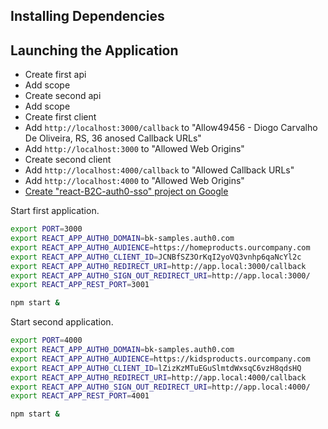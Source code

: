 ## Installing Dependencies

## Launching the Application

- Create first api
- Add scope
- Create second api
- Add scope
- Create first client
- Add `http://localhost:3000/callback` to "Allow49456 - Diogo Carvalho De Oliveira, RS, 36 anosed Callback URLs"
- Add `http://localhost:3000` to "Allowed Web Origins"
- Create second client
- Add `http://localhost:4000/callback` to "Allowed Callback URLs"
- Add `http://localhost:4000` to "Allowed Web Origins"
- [Create "react-B2C-auth0-sso" project on Google](https://auth0.com/docs/connections/social/google)

Start first application.

```bash
export PORT=3000
export REACT_APP_AUTH0_DOMAIN=bk-samples.auth0.com
export REACT_APP_AUTH0_AUDIENCE=https://homeproducts.ourcompany.com
export REACT_APP_AUTH0_CLIENT_ID=JCNBfSZ3OrKqI2yoVQ3vnhp6qaNcYl2c
export REACT_APP_AUTH0_REDIRECT_URI=http://app.local:3000/callback
export REACT_APP_AUTH0_SIGN_OUT_REDIRECT_URI=http://app.local:3000/
export REACT_APP_REST_PORT=3001

npm start &
```

Start second application.

```bash
export PORT=4000
export REACT_APP_AUTH0_DOMAIN=bk-samples.auth0.com
export REACT_APP_AUTH0_AUDIENCE=https://kidsproducts.ourcompany.com
export REACT_APP_AUTH0_CLIENT_ID=lZizKzMTuEGuSlmtdWxsqC6vzH8qdsHQ
export REACT_APP_AUTH0_REDIRECT_URI=http://app.local:4000/callback
export REACT_APP_AUTH0_SIGN_OUT_REDIRECT_URI=http://app.local:4000/
export REACT_APP_REST_PORT=4001

npm start &
```
